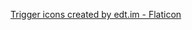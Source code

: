 <a href="https://www.flaticon.com/free-icons/trigger" title="trigger icons">Trigger icons created by edt.im - Flaticon</a>